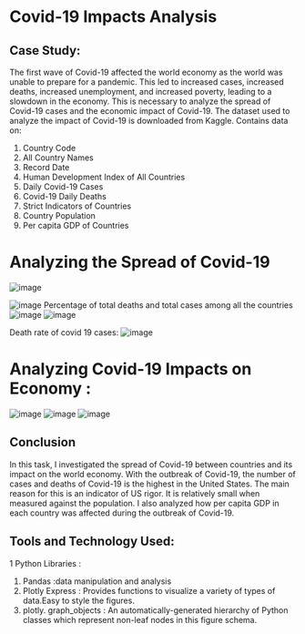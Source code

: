 # Covid-19 Impacts Analysis
## Case Study: 
The first wave of Covid-19 affected the world economy as the world was unable to prepare for a pandemic. This led to increased cases, increased deaths, increased unemployment, and increased poverty, leading to a slowdown in the economy. This is necessary to analyze the spread of Covid-19 cases and the economic impact of Covid-19. The dataset used to analyze the impact of Covid-19 is downloaded from Kaggle. Contains data on:
1. Country Code
2. All Country Names
3. Record Date
4. Human Development Index of All Countries
5. Daily Covid-19 Cases
6. Covid-19 Daily Deaths
7. Strict Indicators of Countries
8. Country Population
9. Per capita GDP of Countries

# Analyzing the Spread of Covid-19
![image](https://user-images.githubusercontent.com/99461999/178842526-7a9f00f6-53b5-42eb-b38a-72e8a4682544.png)

![image](https://user-images.githubusercontent.com/99461999/178842917-0c5c5f53-2a00-40b6-96a9-16c960e0042a.png)
Percentage of total deaths and total cases among all the countries
![image](https://user-images.githubusercontent.com/99461999/178842821-9307cd26-68e0-4b31-83c0-bce7145f465a.png)
![image](https://user-images.githubusercontent.com/99461999/178843207-57e985ed-92fe-4c6d-8af5-b17c6aec4215.png)

Death rate of covid 19 cases:
![image](https://user-images.githubusercontent.com/99461999/178843471-dcd91a0a-aa26-4557-aed4-572eaa4603ea.png)

# Analyzing Covid-19 Impacts on Economy :
![image](https://user-images.githubusercontent.com/99461999/178845100-351f2aaa-e92a-470f-b65c-49ab51fbe49a.png)
![image](https://user-images.githubusercontent.com/99461999/178845255-19d5c218-ca64-434f-a708-1c0c74dafaab.png)
![image](https://user-images.githubusercontent.com/99461999/178845467-48f69959-2eb4-46b5-ba05-7417e1071c0c.png)

## Conclusion
In this task, I investigated the spread of Covid-19 between countries and its impact on the world economy. With the outbreak of Covid-19, the number of cases and deaths of Covid-19 is the highest in the United States. The main reason for this is an indicator of US rigor. It is relatively small when measured against the population. I also analyzed how per capita GDP in each country was affected during the outbreak of Covid-19.

## Tools and Technology Used:
1 Python Libraries : 
   1. Pandas :data manipulation and analysis
   2. Plotly Express : Provides functions to visualize a variety of types of data.Easy to style the figures.
   3. plotly. graph_objects : An automatically-generated hierarchy of Python classes which represent non-leaf nodes in this figure schema.










